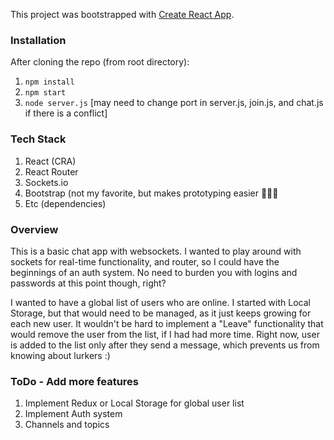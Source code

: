 This project was bootstrapped with [Create React App](https://github.com/facebook/create-react-app).

### Installation
After cloning the repo (from root directory):
  1. `npm install`
  2. `npm start`
  3. `node server.js` [may need to change port in server.js, join.js, and chat.js if there is a conflict]
  
### Tech Stack
  1. React (CRA)
  2. React Router
  3. Sockets.io
  4. Bootstrap (not my favorite, but makes prototyping easier 🤷🏻‍♀️
  5. Etc (dependencies)

### Overview
This is a basic chat app with websockets. I wanted to play around with sockets for real-time functionality, and router, so I could have the beginnings of an auth system. No need to burden you with logins and passwords at this point though, right?

I wanted to have a global list of users who are online. I started with Local Storage, but that would need to be managed, as it just keeps growing for each new user. It wouldn't be hard to implement a "Leave" functionality that would remove the user from the list, if I had had more time. Right now, user is added to the list only after they send a message, which prevents us from knowing about lurkers :)

### ToDo - Add more features
  1. Implement Redux or Local Storage for global user list 
  2. Implement Auth system
  3. Channels and topics
  
  

